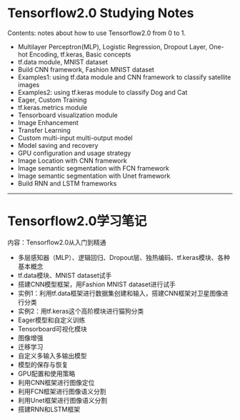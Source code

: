 # Tensorflow2.0 Studying Notes

Contents: notes about how to use Tensorflow2.0 from 0 to 1.
- Multilayer Perceptron(MLP), Logistic Regression, Dropout Layer, One-hot Encoding, tf.keras, Basic concepts 
- tf.data module, MNIST dataset 
- Build CNN framework, Fashion MNIST dataset
- Examples1: using tf.data module and CNN framework to classify satellite images
- Examples2: using tf.keras module to classify Dog and Cat 
- Eager,  Custom Training
- tf.keras.metrics module
- Tensorboard visualization module 
- Image Enhancement
- Transfer Learning
- Custom multi-input multi-output model
- Model saving and recovery
- GPU configuration and usage strategy
- Image Location with CNN framework
- Image semantic segmentation with FCN framework
- Image semantic segmentation with Unet framework 
- Build RNN and LSTM frameworks 

---

# Tensorflow2.0学习笔记

内容：Tensorflow2.0从入门到精通
- 多层感知器（MLP）、逻辑回归、Dropout层、独热编码、tf.keras模块、各种基本概念
- tf.data模块、MNIST dataset试手
- 搭建CNN模型框架，用Fashion MNIST dataset进行试手
- 实例1：利用tf.data框架进行数据集创建和输入，搭建CNN框架对卫星图像进行分类
- 实例2：用tf.keras这个高阶模块进行猫狗分类
- Eager模型和自定义训练
- Tensorboard可视化模块
- 图像增强
- 迁移学习
- 自定义多输入多输出模型
- 模型的保存与恢复
- GPU配置和使用策略
- 利用CNN框架进行图像定位
- 利用FCN框架进行图像语义分割
- 利用Unet框架进行图像语义分割
- 搭建RNN和LSTM框架
